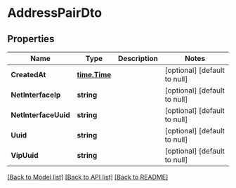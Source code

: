 # AddressPairDto

## Properties
Name | Type | Description | Notes
------------ | ------------- | ------------- | -------------
**CreatedAt** | [**time.Time**](time.Time.md) |  | [optional] [default to null]
**NetInterfaceIp** | **string** |  | [optional] [default to null]
**NetInterfaceUuid** | **string** |  | [optional] [default to null]
**Uuid** | **string** |  | [optional] [default to null]
**VipUuid** | **string** |  | [optional] [default to null]

[[Back to Model list]](../README.md#documentation-for-models) [[Back to API list]](../README.md#documentation-for-api-endpoints) [[Back to README]](../README.md)


